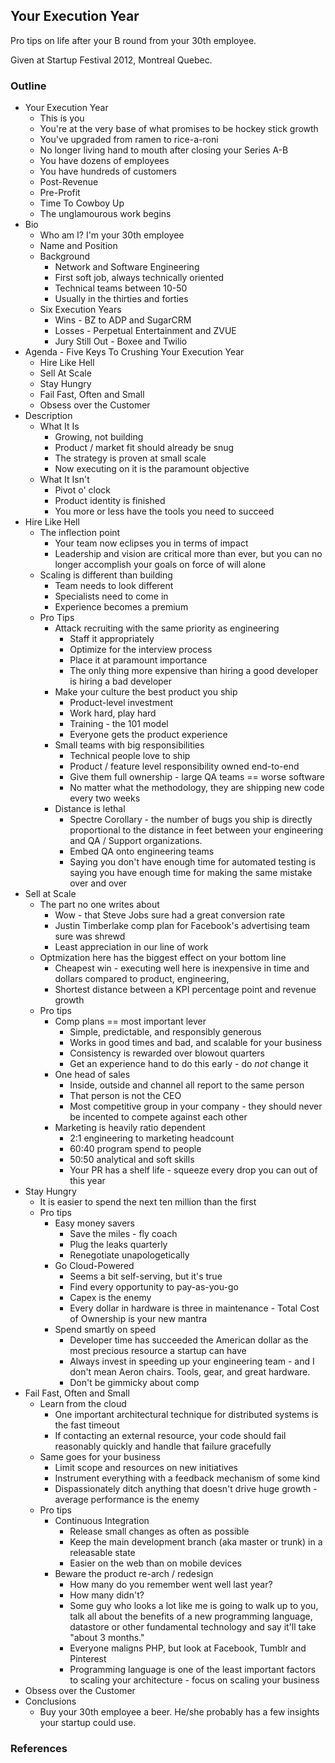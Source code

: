 ## Your Execution Year

Pro tips on life after your B round from your 30th employee.

Given at Startup Festival 2012, Montreal Quebec.

### Outline

- Your Execution Year
    - This is you
    - You're at the very base of what promises to be hockey stick growth
    - You've upgraded from ramen to rice-a-roni
    - No longer living hand to mouth after closing your Series A-B
    - You have dozens of employees
    - You have hundreds of customers
    - Post-Revenue
    - Pre-Profit
    - Time To Cowboy Up
    - The unglamourous work begins
- Bio
    - Who am I?  I'm your 30th employee
    - Name and Position
    - Background
        - Network and Software Engineering
        - First soft job, always technically oriented
        - Technical teams between 10-50
        - Usually in the thirties and forties
    - Six Execution Years
        - Wins - BZ to ADP and SugarCRM
        - Losses - Perpetual Entertainment and ZVUE
        - Jury Still Out - Boxee and Twilio
- Agenda - Five Keys To Crushing Your Execution Year
    - Hire Like Hell
    - Sell At Scale
    - Stay Hungry
    - Fail Fast, Often and Small
    - Obsess over the Customer
- Description
    - What It Is
        - Growing, not building
        - Product / market fit should already be snug
        - The strategy is proven at small scale
        - Now executing on it is the paramount objective
    - What It Isn't
        - Pivot o' clock
        - Product identity is finished
        - You more or less have the tools you need to succeed
- Hire Like Hell
    - The inflection point
        - Your team now eclipses you in terms of impact
        - Leadership and vision are critical more than ever, but you can no longer
          accomplish your goals on force of will alone
    - Scaling is different than building
        - Team needs to look different
        - Specialists need to come in
        - Experience becomes a premium
    - Pro Tips
        - Attack recruiting with the same priority as engineering
            - Staff it appropriately
            - Optimize for the interview process 
            - Place it at paramount importance
            - The only thing more expensive than hiring a good developer is
              hiring a bad developer
        - Make your culture the best product you ship 
            - Product-level investment
            - Work hard, play hard
            - Training - the 101 model
            - Everyone gets the product experience
        - Small teams with big responsibilities
            - Technical people love to ship
            - Product / feature level responsibility owned end-to-end
            - Give them full ownership - large QA teams == worse software
            - No matter what the methodology, they are shipping new code every
              two weeks
        - Distance is lethal
            - Spectre Corollary - the number of bugs you ship is directly
              proportional to the distance in feet between your engineering and
              QA / Support organizations.
            - Embed QA onto engineering teams
            - Saying you don't have enough time for automated testing is saying
              you have enough time for making the same mistake over and over
- Sell at Scale
    - The part no one writes about
        - Wow - that Steve Jobs sure had a great conversion rate
        - Justin Timberlake comp plan for Facebook's advertising team sure was
          shrewd
        - Least appreciation in our line of work
    - Optmization here has the biggest effect on your bottom line
        - Cheapest win - executing well here is inexpensive in time and dollars
          compared to product, engineering, 
        - Shortest distance between a KPI percentage point and revenue growth
    - Pro tips
        - Comp plans == most important lever
            - Simple, predictable, and responsibly generous
            - Works in good times and bad, and scalable for your business
            - Consistency is rewarded over blowout quarters 
            - Get an experience hand to do this early - do *not* change it
        - One head of sales
            - Inside, outside and channel all report to the same person
            - That person is not the CEO
            - Most competitive group in your company - they should never be
              incented to compete against each other
        - Marketing is heavily ratio dependent
            - 2:1 engineering to marketing headcount
            - 60:40 program spend to people
            - 50:50 analytical and soft skills
            - Your PR has a shelf life - squeeze every drop you can out of this year
- Stay Hungry
    - It is easier to spend the next ten million than the first
    - Pro tips
        - Easy money savers
            - Save the miles - fly coach
            - Plug the leaks quarterly
            - Renegotiate unapologetically
        - Go Cloud-Powered
            - Seems a bit self-serving, but it's true
            - Find every opportunity to pay-as-you-go
            - Capex is the enemy
            - Every dollar in hardware is three in maintenance - Total Cost of
              Ownership is your new mantra
        - Spend smartly on speed
            - Developer time has succeeded the American dollar as the most
              precious resource a startup can have
            - Always invest in speeding up your engineering team - and I don't
              mean Aeron chairs.  Tools, gear, and great hardware.
            - Don't be gimmicky about comp
- Fail Fast, Often and Small
    - Learn from the cloud
        - One important architectural technique for distributed systems is the
          fast timeout
        - If contacting an external resource, your code should fail reasonably
          quickly and handle that failure gracefully
    - Same goes for your business
        - Limit scope and resources on new initiatives
        - Instrument everything with a feedback mechanism of some kind
        - Dispassionately ditch anything that doesn't drive huge growth -
          average performance is the enemy
    - Pro tips
        - Continuous Integration
            - Release small changes as often as possible
            - Keep the main development branch (aka master or trunk) in a
              releasable state
            - Easier on the web than on mobile devices
        - Beware the product re-arch / redesign
            - How many do you remember went well last year?
            - How many didn't?
            - Some guy who looks a lot like me is going to walk up to you, talk
              all about the benefits of a new programming language, datastore or
              other fundamental technology and say it'll take "about 3 months."
            - Everyone maligns PHP, but look at Facebook, Tumblr and Pinterest
            - Programming language is one of the least important factors to
              scaling your architecture - focus on scaling your business
- Obsess over the Customer 
- Conclusions
    - Buy your 30th employee a beer.  He/she probably has a few insights your
      startup could use.

### References
